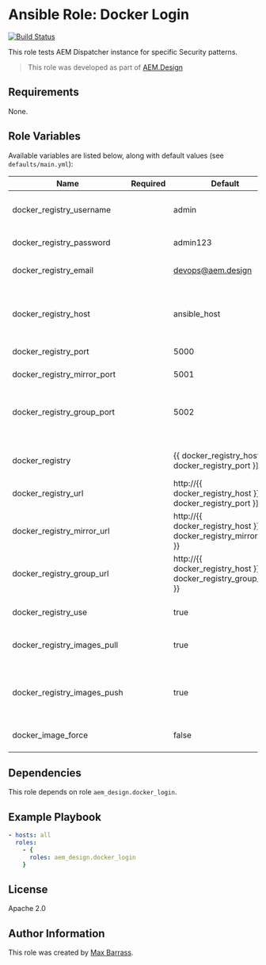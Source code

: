 # Ansible Role: Docker Login

[![Build Status](https://travis-ci.org/aem-design/ansible-role-docker-login.svg?branch=master)](https://travis-ci.org/aem-design/ansible-role-docker-login)

This role tests AEM Dispatcher instance for specific Security patterns.
> This role was developed as part of
> [AEM.Design](http://aem.design/)

## Requirements

None.

## Role Variables

Available variables are listed below, along with default values (see `defaults/main.yml`):

| Name                        	| Required 	| Default                                                             	| Notes                                                                          	|
|-----------------------------	|----------	|---------------------------------------------------------------------	|--------------------------------------------------------------------------------	|
|                             	|          	|                                                                     	|                                                                                	|
| docker_registry_username    	|          	| admin                                                               	| parameter for 'docker login --username'                                        	|
| docker_registry_password    	|          	| admin123                                                            	| parameter for 'docker login --password'                                        	|
| docker_registry_email       	|          	| devops@aem.design                                                   	| default email for docker login                                                 	|
|                             	|          	|                                                                     	|                                                                                	|
|                             	|          	|                                                                     	|                                                                                	|
| docker_registry_host        	|          	| ansible_host                                                        	| registry hostname configured on host in /etc/hosts                             	|
| docker_registry_port        	|          	| 5000                                                                	| registry default port                                                          	|
| docker_registry_mirror_port 	|          	| 5001                                                                	| registry default mirror port                                                   	|
| docker_registry_group_port  	|          	| 5002                                                                	| registry default group registry and mirror port configure group nexus          	|
|                             	|          	|                                                                     	|                                                                                	|
|                             	|          	|                                                                     	|                                                                                	|
| docker_registry             	|          	| {{ docker_registry_host }}:{{ docker_registry_port }}               	| Docker private registry address                                                	|
| docker_registry_url         	|          	| http://{{ docker_registry_host }}:{{ docker_registry_port }}        	|                                                                                	|
| docker_registry_mirror_url  	|          	| http://{{ docker_registry_host }}:{{ docker_registry_mirror_port }} 	| default https://registry-1.docker.io                                           	|
| docker_registry_group_url   	|          	| http://{{ docker_registry_host }}:{{ docker_registry_group_port }}  	| default https://registry-1.docker.io                                           	|
|                             	|          	|                                                                     	|                                                                                	|
|                             	|          	|                                                                     	|                                                                                	|
| docker_registry_use         	|          	| true                                                                	| true to use private registry                                                   	|
| docker_registry_images_pull 	|          	| true                                                                	| pull images from registry, inconsistent behaviour                              	|
| docker_registry_images_push 	|          	| true                                                                	| using docker in isolation by default. set to true to push to private registry. 	|
| docker_image_force          	|          	| false                                                               	| rebuild all docker images by default.                                          	|

## Dependencies

This role depends on role `aem_design.docker_login`.

## Example Playbook

```yaml
- hosts: all
  roles:
    - {
      roles: aem_design.docker_login
    }
```

## License

Apache 2.0

## Author Information

This role was created by [Max Barrass](https://aem.design/).